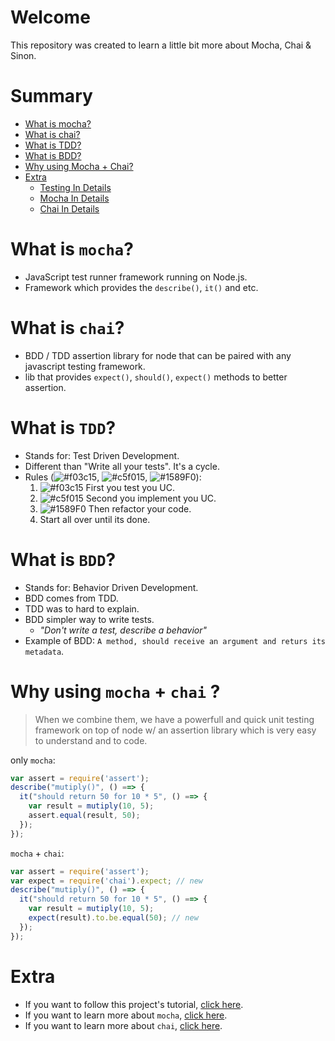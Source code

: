 # Welcome
This repository was created to learn a little bit more about Mocha, Chai & Sinon.

# Summary
- [What is mocha?](https://github.com/LuisValgoi/mocha-learning#what-is-mocha)
- [What is chai?](https://github.com/LuisValgoi/mocha-learning#what-is-chai)
- [What is TDD?](https://github.com/LuisValgoi/mocha-learning#what-is-tdd)
- [What is BDD?](https://github.com/LuisValgoi/mocha-learning#what-is-bdd)
- [Why using Mocha + Chai?](https://github.com/LuisValgoi/mocha-learning#why-using-mocha-+-chai-)
- [Extra](https://github.com/LuisValgoi/mocha-learning#extra)
  - [Testing In Details](https://github.com/LuisValgoi/mocha-learning/blob/master/docs/TUTORIAL.md)
  - [Mocha In Details](https://github.com/LuisValgoi/mocha-learning/blob/master/docs/MOCHA.md)
  - [Chai In Details](https://github.com/LuisValgoi/mocha-learning/blob/master/docs/CHAI.md)

# What is `mocha`?
- JavaScript test runner framework running on Node.js.
- Framework which provides the `describe()`, `it()` and etc.

# What is `chai`?
- BDD / TDD assertion library for node that can be paired with any javascript testing framework.
- lib that provides `expect()`, `should()`, `expect()` methods to better assertion.

# What is `TDD`?
- Stands for: Test Driven Development.
- Different than "Write all your tests". It's a cycle.
- Rules (![#f03c15](https://placehold.it/15/f03c15/000000?text=+), ![#c5f015](https://placehold.it/15/c5f015/000000?text=+), ![#1589F0](https://placehold.it/15/1589F0/000000?text=+)): 
    1. ![#f03c15](https://placehold.it/15/f03c15/000000?text=+) First you test you UC.
    2. ![#c5f015](https://placehold.it/15/c5f015/000000?text=+) Second you implement you UC.
    3. ![#1589F0](https://placehold.it/15/1589F0/000000?text=+) Then refactor your code. 
    4. Start all over until its done.

# What is `BDD`?
- Stands for: Behavior Driven Development.
- BDD comes from TDD.
- TDD was to hard to explain.
- BDD simpler way to write tests.
  - _"Don't write a test, describe a behavior"_
- Example of BDD: `A method, should receive an argument and returs its metadata`.

# Why using `mocha` + `chai` ?
> When we combine them, we have a powerfull and quick unit testing framework on top of node w/ an assertion library which is very easy to understand and to code.

only `mocha`:
```javascript
var assert = require('assert');
describe("mutiply()", () ==> {
  it("should return 50 for 10 * 5", () ==> {
    var result = mutiply(10, 5);
    assert.equal(result, 50);
  });
});
```

`mocha` + `chai`:
```javascript
var assert = require('assert');
var expect = require('chai').expect; // new
describe("mutiply()", () ==> {
  it("should return 50 for 10 * 5", () ==> {
    var result = mutiply(10, 5);
    expect(result).to.be.equal(50); // new
  });
});
```
# Extra
- If you want to follow this project's tutorial, [click here](https://github.com/LuisValgoi/mocha-learning/blob/master/docs/TUTORIAL.md).
- If you want to learn more about `mocha`, [click here](https://github.com/LuisValgoi/mocha-learning/blob/master/docs/MOCHA.md).
- If you want to learn more about `chai`, [click here](https://github.com/LuisValgoi/mocha-learning/blob/master/docs/CHAI.md).
